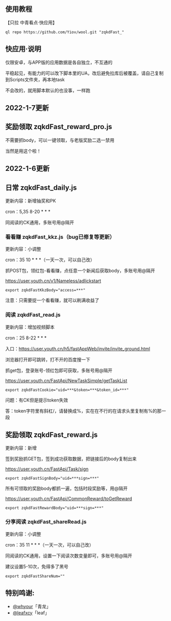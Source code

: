 ## 使用教程

【只拉 中青看点·快应用】

    ql repo https://github.com/Yiov/wool.git "zqkdFast_"



## 快应用·说明

仅限安卓，与APP版的应用数据是各自独立，不互通的

平稳起见，有能力的可以改下脚本里的UA，改后避免拉库后被覆盖，请自己复制到Scripts文件夹，再本地task

不会改的，就用脚本默认的也没事，一样跑



## 2022-1-7更新


## 奖励领取 zqkdFast_reward_pro.js

不需要抓body，可以一键领取，与老版奖励二选一禁用

当然是用这个啦！



## 2022-1-6更新



## 日常 zqkdFast_daily.js

更新内容：新增抽奖和PK

cron：5,35 8-20 * * *

同阅读的CK通用，多账号用@隔开






### 看看赚 zqkdFast_kkz.js（bug已修复等更新）

更新内容：小调整

cron：35 10 * * *（一天一次，可以自己改）

抓POST包，领红包-看看赚，点任意一个新闻后获取body，多账号用@隔开

https://user.youth.cn/v1/Nameless/adlickstart

    export zqkdFastKkzBody="access=***"

注意：只需要捉一个看看赚，就可以刷满收益了





### 阅读 zqkdFast_read.js

更新内容：增加视频脚本

cron：25 8-22 * * * 

入口：https://user.youth.cn/h5/fastAppWeb/invite/invite_ground.html

浏览器打开即可跳转，打不开的百度搜一下


抓get包，登录账号-领红包即可获取，多账号用@隔开

https://user.youth.cn/FastApi/NewTaskSimple/getTaskList

    export zqkdFastCookie="uid=***&token=***&token_id=***"


问题：有CK但是提示token失效

答：token字符里有斜杠/，请替换成%，实在在不行的在请求头里复制有%的那一段





## 奖励领取 zqkdFast_reward.js

更新内容：新增

签到奖励抓GET包，签到成功获取数据，把链接后的body复制出来

https://user.youth.cn/FastApi/Task/sign

    export zqkdFastSignBody="uid=***sign=***"

所有可领取的奖励body都抓一遍，包括时段奖励等，用@隔开

https://user.youth.cn/FastApi/CommonReward/toGetReward

    export zqkdFastRewardBody="uid=***sign=***"





### 分享阅读 zqkdFast_shareRead.js

更新内容：小调整

cron：35 11 * * *（一天一次，可以自己改）

同阅读的CK通用，设置一下阅读次数变量即可，多账号用@隔开

建议设置5-10次，免得多了黑号

    export zqkdFastShareNum=""





## 特别鸣谢:

* [@whyour](https://github.com/whyour/qinglong)「青龙」
* [@leafxcy](https://github.com/leafxcy/JavaScript)「leaf」
